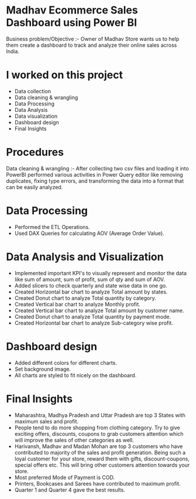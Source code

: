 # Madhav Ecommerce Sales Dashboard using Power BI
Business problem/Objective :-
Owner of Madhav Store wants us to help them create a dashboard to track and analyze their 
online sales across India.

# I worked on this project
* Data collection 
* Data cleaning & wrangling 
* Data Processing
* Data Analysis 
* Data visualization 
* Dashboard design 
* Final Insights 

# Procedures 
Data cleaning & wrangling :- After collecting two csv files and loading it into PowerBI performed various activities in Power Query editor like removing duplicates, fixing type errors,
and transforming the data into a format that can be easily analyzed. 

# Data Processing 
* Performed the ETL Operations.
* Used DAX Queries for calculating AOV (Average Order Value).

# Data Analysis and Visualization 
* Implemented important KPI's to visually represent and monitor the data like sum of amount, 
  sum of profit, sum of qty and sum of AOV.
* Added slicers to check quarterly and state wise data in one go. 
* Created Horizontal bar chart to analyze Total amount by states. 
* Created Donut chart to analyze Total quantity by category. 
* Created Vertical bar chart to analyze Monthly profit. 
* Created Vertical bar chart to analyze Total amount by customer name. 
* Created Donut chart to analyze Total quantity by payment mode. 
* Created Horizontal bar chart to analyze Sub-category wise profit. 

# Dashboard design 
* Added different colors for different charts. 
* Set background image. 
* All charts are styled to fit nicely on the dashboard. 

# Final Insights 
* Maharashtra, Madhya Pradesh and Uttar Pradesh are top 3 States with maximum sales and profit. 
* People tend to do more shopping from clothing category. Try to give exciting offers,
  discounts, coupons to grab customers attention which will improve the sales of other categories as well.
* Harivansh, Madhav and Madan Mohan are top 3 customers who have contributed to majority of 
  the sales and profit generation. Being such a loyal customer for your store, reward them with 
  gifts, discount-coupons, special offers etc. This will bring other customers attention towards your store. 
* Most preferred Mode of Payment is COD. 
* Printers, Bookcases and Sarees have contributed to maximum profit. 
* Quarter 1 and Quarter 4 gave the best results. 
  
 

